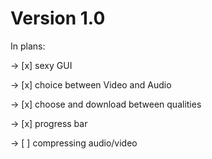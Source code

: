 # Version 1.0
In plans: 

-> [x] sexy GUI

-> [x] choice between Video and Audio

-> [x] choose and download between qualities

-> [x] progress bar

-> [ ] compressing audio/video

